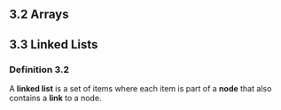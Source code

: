 ## 3.2 Arrays

## 3.3 Linked Lists

### Definition 3.2

A **linked list** is a set of items where each item is part of a **node**
that also contains a **link** to a node.